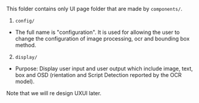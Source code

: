 This folder contains only UI page folder that are made by `components/`.
1.  `config/`
-   The full name is "configuration". It is used for allowing the user to change the configuration of image processing, ocr and bounding box method.
2.  `display/`
-   Purpose: Display user input and user output which include image, text, box and OSD (rientation and Script Detection reported by the OCR model).

Note that we will re design UXUI later.